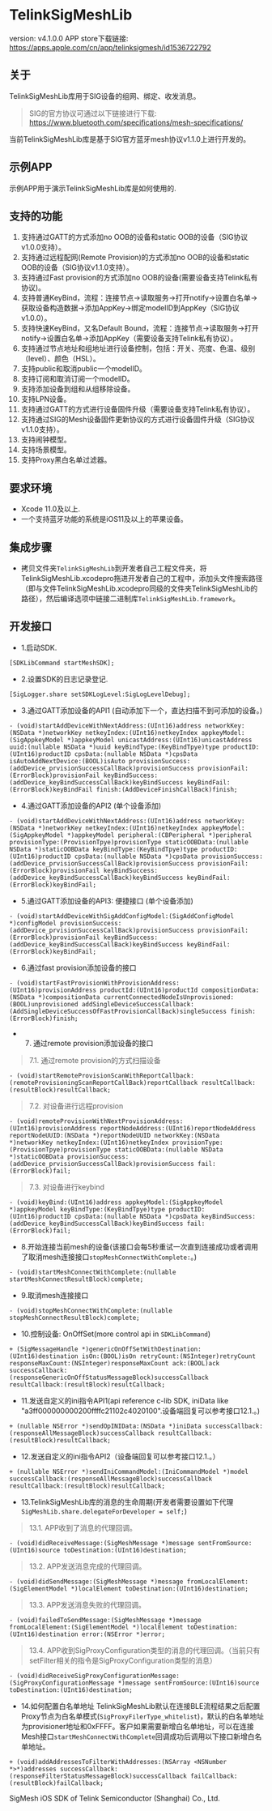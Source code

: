 # TelinkSigMeshLib

version: v4.1.0.0
APP store下载链接: https://apps.apple.com/cn/app/telinksigmesh/id1536722792

## 关于

TelinkSigMeshLib库用于SIG设备的组网、绑定、收发消息。 

> SIG的官方协议可通过以下链接进行下载: https://www.bluetooth.com/specifications/mesh-specifications/

当前TelinkSigMeshLib库是基于SIG官方蓝牙mesh协议v1.1.0上进行开发的。

## 示例APP

示例APP用于演示TelinkSigMeshLib库是如何使用的.

## 支持的功能

1. 支持通过GATT的方式添加no OOB的设备和static OOB的设备（SIG协议v1.0.0支持）。
2. 支持通过远程配网(Remote Provision)的方式添加no OOB的设备和static OOB的设备（SIG协议v1.1.0支持）。
3. 支持通过Fast provision的方式添加no OOB的设备(需要设备支持Telink私有协议)。
4. 支持普通KeyBind，流程：连接节点->读取服务->打开notify->设置白名单->获取设备构造数据->添加AppKey->绑定modelID到AppKey（SIG协议v1.0.0）。
5. 支持快速KeyBind，又名Default Bound，流程：连接节点->读取服务->打开notify->设置白名单->添加AppKey（需要设备支持Telink私有协议）。
6. 支持通过节点地址和组地址进行设备控制，包括：开关、亮度、色温、级别（level）、颜色（HSL）。
7. 支持public和取消public一个modelID。 
8. 支持订阅和取消订阅一个modelID。
9. 支持添加设备到组和从组移除设备。
10. 支持LPN设备。
11. 支持通过GATT的方式进行设备固件升级（需要设备支持Telink私有协议）。
12. 支持通过SIG的Mesh设备固件更新协议的方式进行设备固件升级（SIG协议v1.1.0支持）。
13. 支持闹钟模型。
14. 支持场景模型。
15. 支持Proxy黑白名单过滤器。

## 要求环境

* Xcode 11.0及以上.
* 一个支持蓝牙功能的系统是iOS11及以上的苹果设备。

## 集成步骤

* 拷贝文件夹`TelinkSigMeshLib`到开发者自己工程文件夹，将TelinkSigMeshLib.xcodepro拖进开发者自己的工程中，添加头文件搜索路径（即与文件TelinkSigMeshLib.xcodepro同级的文件夹TelinkSigMeshLib的路径），然后编译选项中链接二进制库`TelinkSigMeshLib.framework`。

## 开发接口

* 1.启动SDK.

```Object-C
[SDKLibCommand startMeshSDK];
```
* 2.设置SDK的日志记录登记.

```Object-C
[SigLogger.share setSDKLogLevel:SigLogLevelDebug];
```
* 3.通过GATT添加设备的API1 (自动添加下一个，直达扫描不到可添加的设备。)

```Object-C
- (void)startAddDeviceWithNextAddress:(UInt16)address networkKey:(NSData *)networkKey netkeyIndex:(UInt16)netkeyIndex appkeyModel:(SigAppkeyModel *)appkeyModel unicastAddress:(UInt16)unicastAddress uuid:(nullable NSData *)uuid keyBindType:(KeyBindTpye)type productID:(UInt16)productID cpsData:(nullable NSData *)cpsData isAutoAddNextDevice:(BOOL)isAuto provisionSuccess:(addDevice_prvisionSuccessCallBack)provisionSuccess provisionFail:(ErrorBlock)provisionFail keyBindSuccess:(addDevice_keyBindSuccessCallBack)keyBindSuccess keyBindFail:(ErrorBlock)keyBindFail finish:(AddDeviceFinishCallBack)finish;
```
* 4.通过GATT添加设备的API2 (单个设备添加)

```Object-C
- (void)startAddDeviceWithNextAddress:(UInt16)address networkKey:(NSData *)networkKey netkeyIndex:(UInt16)netkeyIndex appkeyModel:(SigAppkeyModel *)appkeyModel peripheral:(CBPeripheral *)peripheral provisionType:(ProvisionTpye)provisionType staticOOBData:(nullable NSData *)staticOOBData keyBindType:(KeyBindTpye)type productID:(UInt16)productID cpsData:(nullable NSData *)cpsData provisionSuccess:(addDevice_prvisionSuccessCallBack)provisionSuccess provisionFail:(ErrorBlock)provisionFail keyBindSuccess:(addDevice_keyBindSuccessCallBack)keyBindSuccess keyBindFail:(ErrorBlock)keyBindFail;
```
* 5.通过GATT添加设备的API3: 便捷接口 (单个设备添加)

```Object-C
- (void)startAddDeviceWithSigAddConfigModel:(SigAddConfigModel *)configModel provisionSuccess:(addDevice_prvisionSuccessCallBack)provisionSuccess provisionFail:(ErrorBlock)provisionFail keyBindSuccess:(addDevice_keyBindSuccessCallBack)keyBindSuccess keyBindFail:(ErrorBlock)keyBindFail;
```
* 6.通过fast provision添加设备的接口

```Object-C
- (void)startFastProvisionWithProvisionAddress:(UInt16)provisionAddress productId:(UInt16)productId compositionData:(NSData *)compositionData currentConnectedNodeIsUnprovisioned:(BOOL)unprovisioned addSingleDeviceSuccessCallback:(AddSingleDeviceSuccessOfFastProvisionCallBack)singleSuccess finish:(ErrorBlock)finish;
```
* 7. 通过remote provision添加设备的接口

>7.1. 通过remote provision的方式扫描设备
```Object-C
- (void)startRemoteProvisionScanWithReportCallback:(remoteProvisioningScanReportCallBack)reportCallback resultCallback:(resultBlock)resultCallback;
```
>7.2. 对设备进行远程provision
```Object-C
- (void)remoteProvisionWithNextProvisionAddress:(UInt16)provisionAddress reportNodeAddress:(UInt16)reportNodeAddress reportNodeUUID:(NSData *)reportNodeUUID networkKey:(NSData *)networkKey netkeyIndex:(UInt16)netkeyIndex provisionType:(ProvisionTpye)provisionType staticOOBData:(nullable NSData *)staticOOBData provisionSuccess:(addDevice_prvisionSuccessCallBack)provisionSuccess fail:(ErrorBlock)fail;
```
>7.3. 对设备进行keybind
```Object-C
- (void)keyBind:(UInt16)address appkeyModel:(SigAppkeyModel *)appkeyModel keyBindType:(KeyBindTpye)type productID:(UInt16)productID cpsData:(nullable NSData *)cpsData keyBindSuccess:(addDevice_keyBindSuccessCallBack)keyBindSuccess fail:(ErrorBlock)fail;
```
* 8.开始连接当前mesh的设备(该接口会每5秒重试一次直到连接成功或者调用了取消mesh连接接口`stopMeshConnectWithComplete:`。)

```Object-C
- (void)startMeshConnectWithComplete:(nullable startMeshConnectResultBlock)complete;
```
* 9.取消mesh连接接口

```Object-C
- (void)stopMeshConnectWithComplete:(nullable stopMeshConnectResultBlock)complete;
```
* 10.控制设备: OnOffSet(more control api in `SDKLibCommand`)

```Object-C
+ (SigMessageHandle *)genericOnOffSetWithDestination:(UInt16)destination isOn:(BOOL)isOn retryCount:(NSInteger)retryCount responseMaxCount:(NSInteger)responseMaxCount ack:(BOOL)ack successCallback:(responseGenericOnOffStatusMessageBlock)successCallback resultCallback:(resultBlock)resultCallback;
```
* 11.发送自定义的ini指令API1(api reference c-lib SDK, iniData like "a3ff000000000200ffffc21102c4020100".设备端回复可以参考接口12.1.。)

```Object-C
+ (nullable NSError *)sendOpINIData:(NSData *)iniData successCallback:(responseAllMessageBlock)successCallback resultCallback:(resultBlock)resultCallback;
```
* 12.发送自定义的ini指令API2（设备端回复可以参考接口12.1.。）

```Object-C
+ (nullable NSError *)sendIniCommandModel:(IniCommandModel *)model successCallback:(responseAllMessageBlock)successCallback resultCallback:(resultBlock)resultCallback;
```
* 13.TelinkSigMeshLib库的消息的生命周期(开发者需要设置如下代理 `SigMeshLib.share.delegateForDeveloper = self;`)

>13.1. APP收到了消息的代理回调。
```Object-C
- (void)didReceiveMessage:(SigMeshMessage *)message sentFromSource:(UInt16)source toDestination:(UInt16)destination;
```
>13.2. APP发送消息完成的代理回调。
```Object-C
- (void)didSendMessage:(SigMeshMessage *)message fromLocalElement:(SigElementModel *)localElement toDestination:(UInt16)destination;
```
>13.3. APP发送消息失败的代理回调。
```Object-C
- (void)failedToSendMessage:(SigMeshMessage *)message fromLocalElement:(SigElementModel *)localElement toDestination:(UInt16)destination error:(NSError *)error;
```
>13.4. APP收到SigProxyConfiguration类型的消息的代理回调。（当前只有setFilter相关的指令是SigProxyConfiguration类型的消息）
```Object-C
- (void)didReceiveSigProxyConfigurationMessage:(SigProxyConfigurationMessage *)message sentFromSource:(UInt16)source toDestination:(UInt16)destination;
```

* 14.如何配置白名单地址
TelinkSigMeshLib默认在连接BLE流程结果之后配置Proxy节点为白名单模式(`SigProxyFilerType_whitelist`)，默认的白名单地址为provisioner地址和0xFFFF。客户如果需要新增白名单地址，可以在连接Mesh接口`startMeshConnectWithComplete`回调成功后调用以下接口新增白名单地址。
```Object-C
+ (void)addAddressesToFilterWithAddresses:(NSArray <NSNumber *>*)addresses successCallback:(responseFilterStatusMessageBlock)successCallback failCallback:(resultBlock)failCallback;
```

SigMesh iOS SDK of Telink Semiconductor (Shanghai) Co., Ltd.
